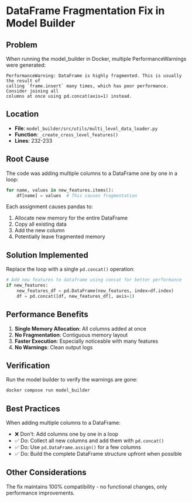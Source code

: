 # DataFrame Fragmentation Fix in Model Builder

## Problem
When running the model_builder in Docker, multiple PerformanceWarnings were generated:
```
PerformanceWarning: DataFrame is highly fragmented. This is usually the result of 
calling `frame.insert` many times, which has poor performance. Consider joining all 
columns at once using pd.concat(axis=1) instead.
```

## Location
- **File**: `model_builder/src/utils/multi_level_data_loader.py`
- **Function**: `_create_cross_level_features()`
- **Lines**: 232-233

## Root Cause
The code was adding multiple columns to a DataFrame one by one in a loop:
```python
for name, values in new_features.items():
    df[name] = values  # This causes fragmentation
```

Each assignment causes pandas to:
1. Allocate new memory for the entire DataFrame
2. Copy all existing data
3. Add the new column
4. Potentially leave fragmented memory

## Solution Implemented
Replace the loop with a single `pd.concat()` operation:
```python
# Add new features to dataframe using concat for better performance
if new_features:
    new_features_df = pd.DataFrame(new_features, index=df.index)
    df = pd.concat([df, new_features_df], axis=1)
```

## Performance Benefits
1. **Single Memory Allocation**: All columns added at once
2. **No Fragmentation**: Contiguous memory layout
3. **Faster Execution**: Especially noticeable with many features
4. **No Warnings**: Clean output logs

## Verification
Run the model builder to verify the warnings are gone:
```bash
docker compose run model_builder
```

## Best Practices
When adding multiple columns to a DataFrame:
- ❌ Don't: Add columns one by one in a loop
- ✅ Do: Collect all new columns and add them with `pd.concat()`
- ✅ Do: Use `pd.DataFrame.assign()` for a few columns
- ✅ Do: Build the complete DataFrame structure upfront when possible

## Other Considerations
The fix maintains 100% compatibility - no functional changes, only performance improvements.